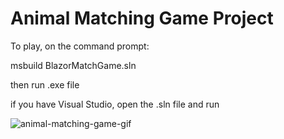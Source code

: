 # Animal Matching Game Project

To play, on the command prompt: 

msbuild BlazorMatchGame.sln

then run .exe file

if you have Visual Studio, open the .sln file and run

![animal-matching-game-gif](https://user-images.githubusercontent.com/59797227/147892281-6edd2319-4fca-4d2e-86de-3519235b3a01.gif)
